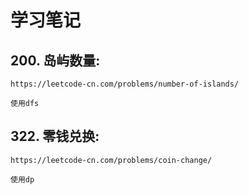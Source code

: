 # 学习笔记


## 200. 岛屿数量:

    https://leetcode-cn.com/problems/number-of-islands/
    
    使用dfs
    
## 322. 零钱兑换:

    https://leetcode-cn.com/problems/coin-change/
    
    使用dp